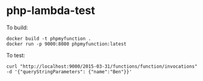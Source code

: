 # php-lambda-test

To build:

```
docker build -t phpmyfunction .
docker run -p 9000:8080 phpmyfunction:latest
```

To test:

```
curl "http://localhost:9000/2015-03-31/functions/function/invocations" -d '{"queryStringParameters": {"name":"Ben"}}'
```
